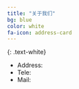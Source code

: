 ```yaml
---
title: "关于我们"
bg: blue
color: white
fa-icon: address-card
---
```


{: .text-white}

+ Address:  
+ Tele:
+ Mail:


